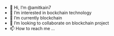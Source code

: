 - 👋 Hi, I’m @amitkain7
- 👀 I’m interested in bockchain technology
- 🌱 I’m currently blockchain
- 💞️ I’m looking to collaborate on blockchain project
- 📫 How to reach me ...

<!---
amitkain7/amitkain7 is a ✨ special ✨ repository because its `README.md` (this file) appears on your GitHub profile.
You can click the Preview link to take a look at your changes.
--->
